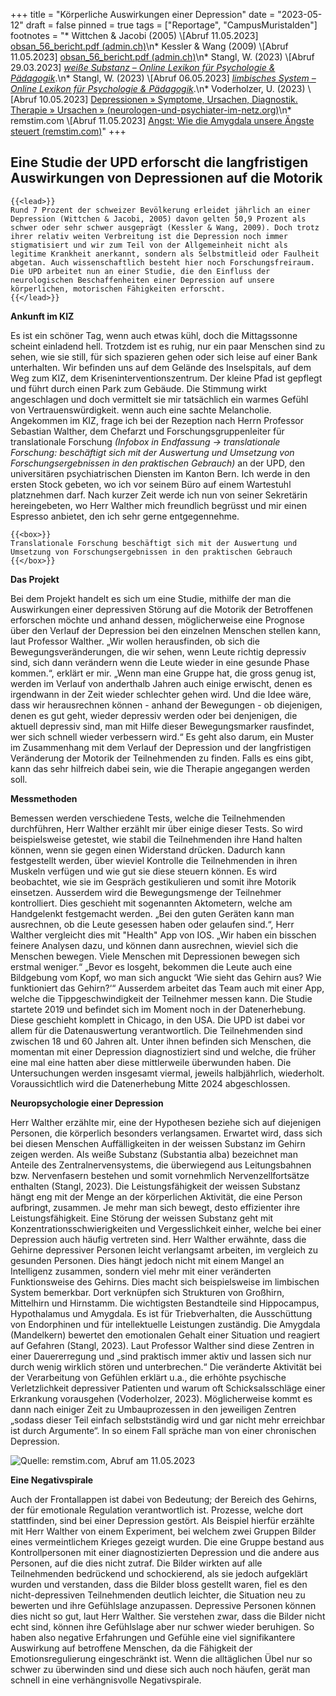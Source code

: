 +++
title = "Körperliche Auswirkungen einer Depression"
date = "2023-05-12"
draft = false
pinned = true
tags = ["Reportage", "CampusMuristalden"]
footnotes = "* Wittchen & Jacobi (2005) \\[Abruf 11.05.2023] [obsan_56_bericht.pdf (admin.ch)](https://www.obsan.admin.ch/sites/default/files/2021-08/obsan_56_bericht.pdf)\n* Kessler & Wang (2009) \\[Abruf 11.05.2023] [obsan_56_bericht.pdf (admin.ch)](https://www.obsan.admin.ch/sites/default/files/2021-08/obsan_56_bericht.pdf)\n* Stangl, W. (2023) \\[Abruf 29.03.2023] *[weiße Substanz – Online Lexikon für Psychologie & Pädagogik](https://lexikon.stangl.eu/31874/weisse-substanz)*.\n* Stangl, W. (2023) \\[Abruf 06.05.2023] *[limbisches System – Online Lexikon für Psychologie & Pädagogik](https://lexikon.stangl.eu/1731/limbisches-system)*.[](https://www.neurologen-und-psychiater-im-netz.org/psychiatrie-psychosomatik-psychotherapie/stoerungen-erkrankungen/depressionen/ursachen/#SnippetTab)\n* Voderholzer, U. (2023) \\[Abruf 10.05.2023] [Depressionen » Symptome, Ursachen, Diagnostik. Therapie » Ursachen » (neurologen-und-psychiater-im-netz.org)](https://www.neurologen-und-psychiater-im-netz.org/psychiatrie-psychosomatik-psychotherapie/stoerungen-erkrankungen/depressionen/ursachen/#SnippetTab)\n* remstim.com \\[Abruf 11.05.2023] [Angst: Wie die Amygdala unsere Ängste steuert (remstim.com)](https://remstim.com/angst-amygdala-aengste-steuert/)"
+++
## Eine Studie der UPD erforscht die langfristigen Auswirkungen von Depressionen auf die Motorik

`{{<lead>}}`\
`Rund 7 Prozent der schweizer Bevölkerung erleidet jährlich an einer Depression (Wittchen & Jacobi, 2005) davon gelten 50,9 Prozent als schwer oder sehr schwer ausgeprägt (Kessler & Wang, 2009). Doch trotz ihrer relativ weiten Verbreitung ist die Depression noch immer stigmatisiert und wir zum Teil von der Allgemeinheit nicht als legitime Krankheit anerkannt, sondern als Selbstmitleid oder Faulheit abgetan. Auch wissenschaftlich besteht hier noch Forschungsfreiraum. Die UPD arbeitet nun an einer Studie, die den Einfluss der neurologischen Beschaffenheiten einer Depression auf unsere körperlichen, motorischen Fähigkeiten erforscht.`\
`{{</lead>}}`

**Ankunft im KIZ**

Es ist ein schöner Tag, wenn auch etwas kühl, doch die Mittagssonne scheint einladend hell. Trotzdem ist es ruhig, nur ein paar Menschen sind zu sehen, wie sie still, für sich spazieren gehen oder sich leise auf einer Bank unterhalten. Wir befinden uns auf dem Gelände des Inselspitals, auf dem Weg zum KIZ, dem Kriseninterventionszentrum. Der kleine Pfad ist gepflegt und führt durch einen Park zum Gebäude. Die Stimmung wirkt angeschlagen und doch vermittelt sie mir tatsächlich ein warmes Gefühl von Vertrauenswürdigkeit. wenn auch eine sachte Melancholie. Angekommen im KIZ, frage ich bei der Rezeption nach Herrn Professor Sebastian Walther, dem Chefarzt und Forschungsgruppenleiter für translationale Forschung *(Infobox in Endfassung -> translationale Forschung: beschäftigt sich mit der Auswertung und Umsetzung von Forschungsergebnissen in den praktischen Gebrauch)* an der UPD, den universitären psychiatrischen Diensten im Kanton Bern. Ich werde in den ersten Stock gebeten, wo ich vor seinem Büro auf einem Wartestuhl platznehmen darf. Nach kurzer Zeit werde ich nun von seiner Sekretärin hereingebeten, wo Herr Walther mich freundlich begrüsst und mir einen Espresso anbietet, den ich sehr gerne entgegennehme.

`{{<box>}}`\
`Translationale Forschung beschäftigt sich mit der Auswertung und Umsetzung von Forschungsergebnissen in den praktischen Gebrauch`\
`{{</box>}}`

**Das Projekt**

Bei dem Projekt handelt es sich um eine Studie, mithilfe der man die Auswirkungen einer depressiven Störung auf die Motorik der Betroffenen erforschen möchte und anhand dessen, möglicherweise eine Prognose über den Verlauf der Depression bei den einzelnen Menschen stellen kann, laut Professor Walther. „Wir wollen herausfinden, ob sich die Bewegungsveränderungen, die wir sehen, wenn Leute richtig depressiv sind, sich dann verändern wenn die Leute wieder in eine gesunde Phase kommen.“, erklärt er mir. „Wenn man eine Gruppe hat, die gross genug ist, werden im Verlauf von anderthalb Jahren auch einige erwischt, denen es irgendwann in der Zeit wieder schlechter gehen wird. Und die Idee wäre, dass wir herausrechnen können - anhand der Bewegungen - ob diejenigen, denen es gut geht, wieder depressiv werden oder bei denjenigen, die aktuell depressiv sind, man mit Hilfe dieser Bewegungsmarker rausfindet, wer sich schnell wieder verbessern wird.“ Es geht also darum, ein Muster im Zusammenhang mit dem Verlauf der Depression und der langfristigen Veränderung der Motorik der Teilnehmenden zu finden. Falls es eins gibt, kann das sehr hilfreich dabei sein, wie die Therapie angegangen werden soll.

**Messmethoden**

Bemessen werden verschiedene Tests, welche die Teilnehmenden durchführen, Herr Walther erzählt mir über einige dieser Tests. So wird beispielsweise getestet, wie stabil die Teilnehmenden ihre Hand halten können, wenn sie gegen einen Widerstand drücken. Dadurch kann festgestellt werden, über wieviel Kontrolle die Teilnehmenden in ihren Muskeln verfügen und wie gut sie diese steuern können. Es wird beobachtet, wie sie im Gespräch gestikulieren und somit ihre Motorik einsetzen. Ausserdem wird die Bewegungsmenge der Teilnehmer kontrolliert. Dies geschieht mit sogenannten Aktometern, welche am Handgelenkt festgemacht werden. „Bei den guten Geräten kann man ausrechnen, ob die Leute gesessen haben oder gelaufen sind.“, Herr Walther vergleicht dies mit "Health" App von IOS. „Wir haben ein bisschen feinere Analysen dazu, und können dann ausrechnen, wieviel sich die Menschen bewegen. Viele Menschen mit Depressionen bewegen sich erstmal weniger.“ „Bevor es losgeht, bekommen die Leute auch eine Bildgebung vom Kopf, wo man sich anguckt ‘Wie sieht das Gehirn aus? Wie funktioniert das Gehirn?‘“ Ausserdem arbeitet das Team auch mit einer App, welche die Tippgeschwindigkeit der Teilnehmer messen kann. Die Studie startete 2019 und befindet sich im Moment noch in der Datenerhebung. Diese geschieht komplett in Chicago, in den USA. Die UPD ist dabei vor allem für die Datenauswertung verantwortlich. Die Teilnehmenden sind zwischen 18 und 60 Jahren alt. Unter ihnen befinden sich Menschen, die momentan mit einer Depression diagnostiziert sind und welche, die früher eine mal eine hatten aber diese mittlerweile überwunden haben. Die Untersuchungen werden insgesamt viermal, jeweils halbjährlich, wiederholt. Voraussichtlich wird die Datenerhebung Mitte 2024 abgeschlossen.

**Neuropsychologie einer Depression**

Herr Walther erzählte mir, eine der Hypothesen beziehe sich auf diejenigen Personen, die körperlich besonders verlangsamen. Erwartet wird, dass sich bei diesen Menschen Auffälligkeiten in der weissen Substanz im Gehirn zeigen werden. Als weiße Substanz (Substantia alba) bezeichnet man Anteile des Zentralnervensystems, die überwiegend aus Leitungsbahnen bzw. Nervenfasern bestehen und somit vornehmlich Nervenzellfortsätze enthalten (Stangl, 2023). Die Leistungsfähigkeit der weissen Substanz hängt eng mit der Menge an der körperlichen Aktivität, die eine Person aufbringt, zusammen. Je mehr man sich bewegt, desto effizienter ihre Leistungsfähigkeit. Eine Störung der weissen Substanz geht mit Konzentrationsschwierigkeiten und Vergesslichkeit einher, welche bei einer Depression auch häufig vertreten sind. Herr Walther erwähnte, dass die Gehirne depressiver Personen leicht verlangsamt arbeiten, im vergleich zu gesunden Personen. Dies hängt jedoch nicht mit einem Mangel an Intelligenz zusammen, sondern viel mehr mit einer veränderten Funktionsweise des Gehirns. Dies macht sich beispielsweise im limbischen System bemerkbar. Dort verknüpfen sich Strukturen von Großhirn, Mittelhirn und Hirnstamm. Die wichtigsten Bestandteile sind Hippocampus, Hypothalamus und Amygdala. Es ist für Triebverhalten, die Ausschüttung von Endorphinen und für intellektuelle Leistungen zuständig. Die Amygdala (Mandelkern) bewertet den emotionalen Gehalt einer Situation und reagiert auf Gefahren (Stangl, 2023). Laut Professor Walther sind diese Zentren in einer Dauererregung und „sind praktisch immer aktiv und lassen sich nur durch wenig wirklich stören und unterbrechen.“ Die veränderte Aktivität bei der Verarbeitung von Gefühlen erklärt u.a., die erhöhte psychische Verletzlichkeit depressiver Patienten und warum oft Schicksalsschläge einer Erkrankung vorausgehen (Voderholzer, 2023). Möglicherweise kommt es dann nach einiger Zeit zu Umbauprozessen in den jeweiligen Zentren „sodass dieser Teil einfach selbstständig wird und gar nicht mehr erreichbar ist durch Argumente“. In so einem Fall spräche man von einer chronischen Depression. 

![Quelle: remstim.com, Abruf am 11.05.2023](https://remstim.com/wp-content/uploads/2014/10/Limbisches-Gehirn_DE.jpg "Das limbische System")

**Eine Negativspirale**

Auch der Frontallappen ist dabei von Bedeutung; der Bereich des Gehirns, der für emotionale Regulation verantwortlich ist. Prozesse, welche dort stattfinden, sind bei einer Depression gestört. Als Beispiel hierfür erzählte mit Herr Walther von einem Experiment, bei welchem zwei Gruppen Bilder eines vermeintlichem Krieges gezeigt wurden. Die eine Gruppe bestand aus Kontrollpersonen mit einer diagnostizierten Depression und die andere aus Personen, auf die dies nicht zutraf. Die Bilder wirkten auf alle Teilnehmenden bedrückend und schockierend, als sie jedoch aufgeklärt wurden und verstanden, dass die Bilder bloss gestellt waren, fiel es den nicht-depressiven Teilnehmenden deutlich leichter, die Situation neu zu bewerten und ihre Gefühlslage anzupassen. Depressive Personen können dies nicht so gut, laut Herr Walther. Sie verstehen zwar, dass die Bilder nicht echt sind, können ihre Gefühlslage aber nur schwer wieder beruhigen. So haben also negative Erfahrungen und Gefühle eine viel signifikantere Auswirkung auf betroffene Menschen, da die Fähigkeit der Emotionsregulierung eingeschränkt ist.  Wenn die alltäglichen Übel nur so schwer zu überwinden sind und diese sich auch noch häufen, gerät man schnell in eine verhängnisvolle Negativspirale.